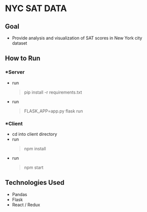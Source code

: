 # NYC SAT DATA

## Goal
*  Provide analysis and visualization of SAT scores in New York city dataset

## How to Run
### *Server
* run 
    >pip install -r requirements.txt
* run 
    >FLASK_APP=app.py flask run
### *Client
* cd into client directory
* run 
    >npm install
* run 
    >npm start

## Technologies Used
* Pandas 
* Flask
* React / Redux